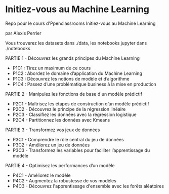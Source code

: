# Initiez-vous au Machine Learning

Repo pour le cours d'Ppenclassrooms Initiez-vous au Machine Learning

par Alexis Perrier

Vous trouverez les datasets dans ./data, les notebooks jupyter dans ./notebooks

PARTIE 1 - Découvrez les grands principes du Machine Learning
- P1C1 : Tirez un maximum de ce cours
- P1C2 : Abordez le domaine d’application du Machine Learning
- P1C3 : Découvrez les notions de modèle et d’algorithme
- P1C4 : Passez d’une problématique business à la mise en production

PARTIE 2 - Manipulez les fonctions de base d'un modèle prédictif
- P2C1 - Maîtrisez les étapes de construction d’un modèle prédictif
- P2C2 - Découvrez le principe de la régression linéaire
- P2C3 - Classifiez les données avec la régression logistique
- P2C4 - Partitionnez les données avec Kmeans


PARTIE 3 - Transformez vos jeux de données
- P3C1 -  Comprendre le rôle central du jeu de données
- P3C2 - Améliorez un jeu de données
- P3C3 - Transformez les variables pour faciliter l’apprentissage du modèle


PARTIE 4 - Optimisez les performances d’un modèle
- P4C1 - Améliorez le modèle
- P4C2 - Augmentez la robustesse de vos modèles
- P4C3 - Découvrez l'apprentissage d'ensemble avec les forêts aléatoires
